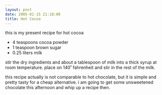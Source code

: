 ```yaml
---
layout: post
date: 2005-01-15 21:18:00
title: Hot Cocoa
---
```


this is my present recipe for hot cocoa

-   4 teaspoons cocoa powder
-   1 teaspoon brown sugar
-   0.25 liters milk

stir the dry ingredients and about a tablespoon of milk into a thick
syrup at room temperature. place on 140˚ fahrenheit and stir in the rest
of the milk.

this recipe actually is not comparable to hot chocolate, but it is
simple and pretty tasty for a cheap alternative. i am going to get some
unsweetened chocolate this afternoon and whip up a recipe then.
